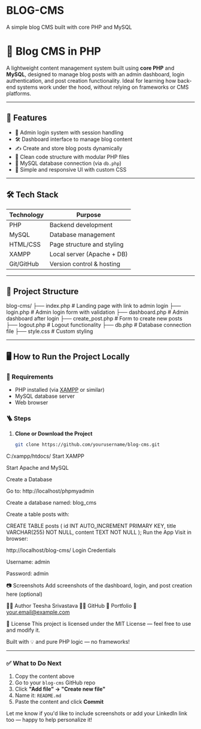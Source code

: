 # BLOG-CMS
A simple blog CMS built with core PHP and MySQL
# 📝 Blog CMS in PHP

A lightweight content management system built using **core PHP** and **MySQL**, designed to manage blog posts with an admin dashboard, login authentication, and post creation functionality. Ideal for learning how back-end systems work under the hood, without relying on frameworks or CMS platforms.

---

## 🚀 Features

- 🔐 Admin login system with session handling
- 🛠️ Dashboard interface to manage blog content
- ✍️ Create and store blog posts dynamically
- 🧱 Clean code structure with modular PHP files
- 💾 MySQL database connection (via `db.php`)
- 🎨 Simple and responsive UI with custom CSS

---

## 🛠️ Tech Stack

| Technology | Purpose                  |
|------------|---------------------------|
| PHP        | Backend development       |
| MySQL      | Database management       |
| HTML/CSS   | Page structure and styling|
| XAMPP      | Local server (Apache + DB)|
| Git/GitHub | Version control & hosting |

---

## 📁 Project Structure

blog-cms/
├── index.php # Landing page with link to admin login
├── login.php # Admin login form with validation
├── dashboard.php # Admin dashboard after login
├── create_post.php # Form to create new posts
├── logout.php # Logout functionality
├── db.php # Database connection file
├── style.css # Custom styling

---

## 🖥️ How to Run the Project Locally

### 🔧 Requirements
- PHP installed (via [XAMPP](https://www.apachefriends.org/) or similar)
- MySQL database server
- Web browser

### 🪜 Steps
1. **Clone or Download the Project**
   ```bash
   git clone https://github.com/yourusername/blog-cms.git
C:/xampp/htdocs/
Start XAMPP

Start Apache and MySQL

Create a Database

Go to: http://localhost/phpmyadmin

Create a database named: blog_cms

Create a table posts with:

CREATE TABLE posts (
  id INT AUTO_INCREMENT PRIMARY KEY,
  title VARCHAR(255) NOT NULL,
  content TEXT NOT NULL
);
Run the App
Visit in browser:


http://localhost/blog-cms/
Login Credentials

Username: admin

Password: admin

📷 Screenshots
Add screenshots of the dashboard, login, and post creation here (optional)

🙋‍♀️ Author
Teesha Srivastava
👩‍💻 GitHub
🔗 Portfolio
📧 your.email@example.com

📄 License
This project is licensed under the MIT License — feel free to use and modify it.

Built with 💡 and pure PHP logic — no frameworks!


---

### ✅ What to Do Next

1. Copy the content above
2. Go to your `blog-cms` GitHub repo
3. Click **"Add file" → "Create new file"**
4. Name it: `README.md`
5. Paste the content and click **Commit**

Let me know if you'd like to include screenshots or add your LinkedIn link too — happy to help personalize it!
